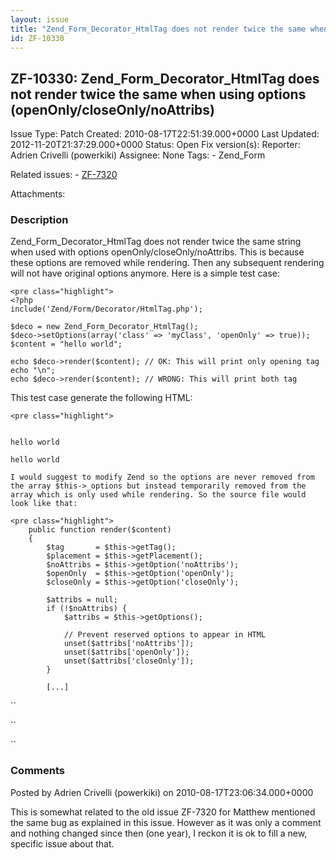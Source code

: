 ```yaml
---
layout: issue
title: "Zend_Form_Decorator_HtmlTag does not render twice the same when using options (openOnly/closeOnly/noAttribs)"
id: ZF-10330
---
```


ZF-10330: Zend\_Form\_Decorator\_HtmlTag does not render twice the same when using options (openOnly/closeOnly/noAttribs)
-------------------------------------------------------------------------------------------------------------------------

 Issue Type: Patch Created: 2010-08-17T22:51:39.000+0000 Last Updated: 2012-11-20T21:37:29.000+0000 Status: Open Fix version(s): 
 Reporter:  Adrien Crivelli (powerkiki)  Assignee:  None  Tags: - Zend\_Form
 
 Related issues: - [ZF-7320](/issues/browse/ZF-7320)
 
 Attachments: 
### Description

Zend\_Form\_Decorator\_HtmlTag does not render twice the same string when used with options openOnly/closeOnly/noAttribs. This is because these options are removed while rendering. Then any subsequent rendering will not have original options anymore. Here is a simple test case:

 
    <pre class="highlight">
    <?php
    include('Zend/Form/Decorator/HtmlTag.php');
    
    $deco = new Zend_Form_Decorator_HtmlTag();
    $deco->setOptions(array('class' => 'myClass', 'openOnly' => true));
    $content = "hello world";
    
    echo $deco->render($content); // OK: This will print only opening tag
    echo "\n";
    echo $deco->render($content); // WRONG: This will print both tag


This test case generate the following HTML:

 
    <pre class="highlight">


    hello world

`hello world`    
    

`I would suggest to modify Zend so the options are never removed from the array $this->_options but instead temporarily removed from the array which is only used while rendering. So the source file would look like that:`

    


    <pre class="highlight">
        public function render($content)
        {
            $tag       = $this->getTag();
            $placement = $this->getPlacement();
            $noAttribs = $this->getOption('noAttribs');
            $openOnly  = $this->getOption('openOnly');
            $closeOnly = $this->getOption('closeOnly');
    
            $attribs = null;
            if (!$noAttribs) {
                $attribs = $this->getOptions();
                
                // Prevent reserved options to appear in HTML
                unset($attribs['noAttribs']);
                unset($attribs['openOnly']);
                unset($attribs['closeOnly']);
            }
    
            [...]





``

``

`` 

 

### Comments

Posted by Adrien Crivelli (powerkiki) on 2010-08-17T23:06:34.000+0000

This is somewhat related to the old issue ZF-7320 for Matthew mentioned the same bug as explained in this issue. However as it was only a comment and nothing changed since then (one year), I reckon it is ok to fill a new, specific issue about that.

 

 